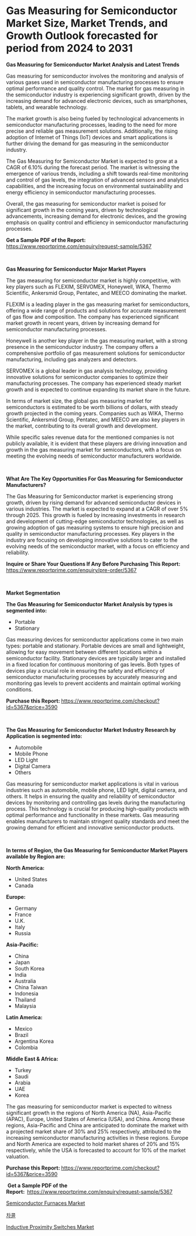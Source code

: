 <p><h1>Gas Measuring for Semiconductor Market Size, Market Trends, and Growth Outlook forecasted for period from 2024 to 2031</h1></p><p><strong>Gas Measuring for Semiconductor Market Analysis and Latest Trends</strong></p>
<p><p>Gas measuring for semiconductor involves the monitoring and analysis of various gases used in semiconductor manufacturing processes to ensure optimal performance and quality control. The market for gas measuring in the semiconductor industry is experiencing significant growth, driven by the increasing demand for advanced electronic devices, such as smartphones, tablets, and wearable technology.</p><p>The market growth is also being fueled by technological advancements in semiconductor manufacturing processes, leading to the need for more precise and reliable gas measurement solutions. Additionally, the rising adoption of Internet of Things (IoT) devices and smart applications is further driving the demand for gas measuring in the semiconductor industry.</p><p>The Gas Measuring for Semiconductor Market is expected to grow at a CAGR of 6.10% during the forecast period. The market is witnessing the emergence of various trends, including a shift towards real-time monitoring and control of gas levels, the integration of advanced sensors and analytics capabilities, and the increasing focus on environmental sustainability and energy efficiency in semiconductor manufacturing processes.</p><p>Overall, the gas measuring for semiconductor market is poised for significant growth in the coming years, driven by technological advancements, increasing demand for electronic devices, and the growing emphasis on quality control and efficiency in semiconductor manufacturing processes.</p></p>
<p><strong>Get a Sample PDF of the Report:&nbsp;</strong> <a href="https://www.reportprime.com/enquiry/request-sample/5367">https://www.reportprime.com/enquiry/request-sample/5367</a></p>
<p>&nbsp;</p>
<p><strong>Gas Measuring for Semiconductor Major Market Players</strong></p>
<p><p>The gas measuring for semiconductor market is highly competitive, with key players such as FLEXIM, SERVOMEX, Honeywell, WIKA, Thermo Scientific, Ankersmid Group, Pentatec, and MEECO dominating the market.</p><p>FLEXIM is a leading player in the gas measuring market for semiconductors, offering a wide range of products and solutions for accurate measurement of gas flow and composition. The company has experienced significant market growth in recent years, driven by increasing demand for semiconductor manufacturing processes.</p><p>Honeywell is another key player in the gas measuring market, with a strong presence in the semiconductor industry. The company offers a comprehensive portfolio of gas measurement solutions for semiconductor manufacturing, including gas analyzers and detectors.</p><p>SERVOMEX is a global leader in gas analysis technology, providing innovative solutions for semiconductor companies to optimize their manufacturing processes. The company has experienced steady market growth and is expected to continue expanding its market share in the future.</p><p>In terms of market size, the global gas measuring market for semiconductors is estimated to be worth billions of dollars, with steady growth projected in the coming years. Companies such as WIKA, Thermo Scientific, Ankersmid Group, Pentatec, and MEECO are also key players in the market, contributing to its overall growth and development.</p><p>While specific sales revenue data for the mentioned companies is not publicly available, it is evident that these players are driving innovation and growth in the gas measuring market for semiconductors, with a focus on meeting the evolving needs of semiconductor manufacturers worldwide.</p></p>
<p>&nbsp;</p>
<p><strong>What Are The Key Opportunities For Gas Measuring for Semiconductor Manufacturers?</strong></p>
<p><p>The Gas Measuring for Semiconductor market is experiencing strong growth, driven by rising demand for advanced semiconductor devices in various industries. The market is expected to expand at a CAGR of over 5% through 2025. This growth is fueled by increasing investments in research and development of cutting-edge semiconductor technologies, as well as growing adoption of gas measuring systems to ensure high precision and quality in semiconductor manufacturing processes. Key players in the industry are focusing on developing innovative solutions to cater to the evolving needs of the semiconductor market, with a focus on efficiency and reliability.</p></p>
<p><strong>Inquire or Share Your Questions If Any Before Purchasing This Report:</strong> <a href="https://www.reportprime.com/enquiry/pre-order/5367">https://www.reportprime.com/enquiry/pre-order/5367</a></p>
<p>&nbsp;</p>
<p><strong>Market Segmentation</strong></p>
<p><strong>The Gas Measuring for Semiconductor Market Analysis by types is segmented into:</strong></p>
<p><ul><li>Portable</li><li>Stationary</li></ul></p>
<p><p>Gas measuring devices for semiconductor applications come in two main types: portable and stationary. Portable devices are small and lightweight, allowing for easy movement between different locations within a semiconductor facility. Stationary devices are typically larger and installed in a fixed location for continuous monitoring of gas levels. Both types of devices play a crucial role in ensuring the safety and efficiency of semiconductor manufacturing processes by accurately measuring and monitoring gas levels to prevent accidents and maintain optimal working conditions.</p></p>
<p><strong>Purchase this Report:&nbsp;</strong><a href="https://www.reportprime.com/checkout?id=5367&price=3590">https://www.reportprime.com/checkout?id=5367&price=3590</a></p>
<p>&nbsp;</p>
<p><strong>The Gas Measuring for Semiconductor Market Industry Research by Application is segmented into:</strong></p>
<p><ul><li>Automobile</li><li>Mobile Phone</li><li>LED Light</li><li>Digital Camera</li><li>Others</li></ul></p>
<p><p>Gas measuring for semiconductor market applications is vital in various industries such as automobile, mobile phone, LED light, digital camera, and others. It helps in ensuring the quality and reliability of semiconductor devices by monitoring and controlling gas levels during the manufacturing process. This technology is crucial for producing high-quality products with optimal performance and functionality in these markets. Gas measuring enables manufacturers to maintain stringent quality standards and meet the growing demand for efficient and innovative semiconductor products.</p></p>
<p>&nbsp;</p>
<p><strong>In terms of Region, the Gas Measuring for Semiconductor Market Players available by Region are:</strong></p>
<p>
    <p> <strong> North America: </strong>
        <ul>
            <li>United States</li>
            <li>Canada</li>
        </ul>
        </p> 
    <p> <strong> Europe: </strong>
        <ul>
            <li>Germany</li>
            <li>France</li>
            <li>U.K.</li>
            <li>Italy</li>
            <li>Russia</li>
        </ul>
        </p> 
    <p> <strong> Asia-Pacific: </strong>
        <ul>
            <li>China</li>
            <li>Japan</li>
            <li>South Korea</li>
            <li>India</li>
            <li>Australia</li>
            <li>China Taiwan</li>
            <li>Indonesia</li>
            <li>Thailand</li>
            <li>Malaysia</li>
        </ul>
        </p> 
    <p> <strong> Latin America: </strong>
        <ul>
            <li>Mexico</li>
            <li>Brazil</li>
            <li>Argentina Korea</li>
            <li>Colombia</li>
        </ul>
        </p> 
    <p> <strong> Middle East & Africa: </strong>
        <ul>
            <li>Turkey</li>
            <li>Saudi</li>
            <li>Arabia</li>
            <li>UAE</li>
            <li>Korea</li>
        </ul>
    </p>
    </p>
<p><p>The gas measuring for semiconductor market is expected to witness significant growth in the regions of North America (NA), Asia-Pacific (APAC), Europe, United States of America (USA), and China. Among these regions, Asia-Pacific and China are anticipated to dominate the market with a projected market share of 30% and 25% respectively, attributed to the increasing semiconductor manufacturing activities in these regions. Europe and North America are expected to hold market shares of 20% and 15% respectively, while the USA is forecasted to account for 10% of the market valuation.</p></p>
<p><strong>Purchase this Report: </strong><a href="https://www.reportprime.com/checkout?id=5367&price=3590">https://www.reportprime.com/checkout?id=5367&price=3590</a></p>
<p>&nbsp;<strong>Get a Sample PDF of the Report:&nbsp;&nbsp;</strong><a href="https://www.reportprime.com/enquiry/request-sample/5367">https://www.reportprime.com/enquiry/request-sample/5367</a></p>
<p><strong></strong></p>
<p><p><a href="https://github.com/kosella/Market-Research-Report-List-2/blob/main/semiconductor-furnaces-market.md">Semiconductor Furnaces Market</a></p><p><a href="https://medium.com/@joshuapierce88/%EC%84%9D%ED%83%84-%EC%8B%9C%EC%9E%A5-%EC%A7%80%ED%91%9C-%ED%95%B4%EC%84%9D-%EC%8B%9C%EC%9E%A5-%EC%A0%90%EC%9C%A0%EC%9C%A8-%ED%8A%B8%EB%A0%8C%EB%93%9C-%EB%B0%8F-%EC%84%B1%EC%9E%A5-%ED%8C%A8%ED%84%B4-eff43cbc5a69">차콜</a></p><p><a href="https://github.com/nathandecarvalho/Market-Research-Report-List-2/blob/main/inductive-proximity-switches-market.md">Inductive Proximity Switches Market</a></p></p>